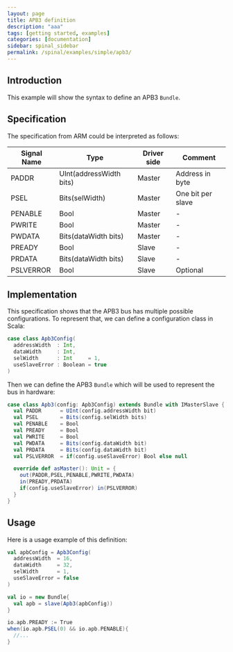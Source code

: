 ```yaml
---
layout: page
title: APB3 definition
description: "aaa"
tags: [getting started, examples]
categories: [documentation]
sidebar: spinal_sidebar
permalink: /spinal/examples/simple/apb3/
---
```


## Introduction
This example will show the syntax to define an APB3 `Bundle`.

## Specification
The specification from ARM could be interpreted as follows:

| Signal Name  | Type | Driver side | Comment |
| ------- | ---- | ---- | ---- |
| PADDR     | UInt(addressWidth bits) | Master | Address in byte |
| PSEL      | Bits(selWidth) | Master | One bit per slave |
| PENABLE   | Bool | Master | -  |
| PWRITE    | Bool | Master | - |
| PWDATA    | Bits(dataWidth bits) | Master | - |
| PREADY    | Bool | Slave | - |
| PRDATA    | Bits(dataWidth bits) | Slave | - |
| PSLVERROR | Bool | Slave | Optional |

## Implementation
This specification shows that the APB3 bus has multiple possible configurations. To represent that, we can define a configuration class in Scala:

```scala
case class Apb3Config(
  addressWidth  : Int,
  dataWidth     : Int,
  selWidth      : Int     = 1,
  useSlaveError : Boolean = true
)
```

Then we can define the APB3 `Bundle` which will be used to represent the bus in hardware:

```scala
case class Apb3(config: Apb3Config) extends Bundle with IMasterSlave {
  val PADDR      = UInt(config.addressWidth bit)
  val PSEL       = Bits(config.selWidth bits)
  val PENABLE    = Bool
  val PREADY     = Bool
  val PWRITE     = Bool
  val PWDATA     = Bits(config.dataWidth bit)
  val PRDATA     = Bits(config.dataWidth bit)
  val PSLVERROR  = if(config.useSlaveError) Bool else null

  override def asMaster(): Unit = {
    out(PADDR,PSEL,PENABLE,PWRITE,PWDATA)
    in(PREADY,PRDATA)
    if(config.useSlaveError) in(PSLVERROR)
  }
}
```

## Usage
Here is a usage example of this definition:

```scala
val apbConfig = Apb3Config(
  addressWidth  = 16,
  dataWidth     = 32,
  selWidth      = 1,
  useSlaveError = false
)

val io = new Bundle{
  val apb = slave(Apb3(apbConfig))
}

io.apb.PREADY := True
when(io.apb.PSEL(0) && io.apb.PENABLE){
  //...
}
```
